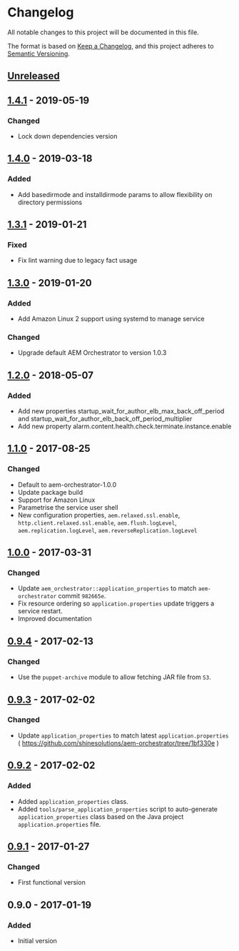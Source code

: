 # Changelog

All notable changes to this project will be documented in this file.

The format is based on [Keep a Changelog](https://keepachangelog.com/en/1.0.0/),
and this project adheres to [Semantic Versioning](https://semver.org/spec/v2.0.0.html).

## [Unreleased]

## [1.4.1] - 2019-05-19
### Changed
- Lock down dependencies version

## [1.4.0] - 2019-03-18
### Added
- Add basedirmode and installdirmode params to allow flexibility on directory permissions

## [1.3.1] - 2019-01-21
### Fixed
- Fix lint warning due to legacy fact usage

## [1.3.0] - 2019-01-20
### Added
- Add Amazon Linux 2 support using systemd to manage service

### Changed
- Upgrade default AEM Orchestrator to version 1.0.3

## [1.2.0] - 2018-05-07
### Added
- Add new properties startup_wait_for_author_elb_max_back_off_period and startup_wait_for_author_elb_back_off_period_multiplier
- Add new property alarm.content.health.check.terminate.instance.enable

## [1.1.0] - 2017-08-25
### Changed
- Default to aem-orchestrator-1.0.0
- Update package build
- Support for Amazon Linux
- Parametrise the service user shell
- New configuration properties, `aem.relaxed.ssl.enable`, `http.client.relaxed.ssl.enable`, `aem.flush.logLevel`, `aem.replication.logLevel`, `aem.reverseReplication.logLevel`

## [1.0.0] - 2017-03-31
### Changed
- Update `aem_orchestrator::application_properties` to match `aem-orchestrator` commit `982665e`.
- Fix resource ordering so `application.properties` update triggers a service restart.
- Improved documentation

## [0.9.4] - 2017-02-13
### Changed
- Use the `puppet-archive` module to allow fetching JAR file from `S3`.

## [0.9.3] - 2017-02-02
### Changed
- Update `application_properties` to match latest `application.properties` ( https://github.com/shinesolutions/aem-orchestrator/tree/1bf330e )

## [0.9.2] - 2017-02-02
### Added
- Added `application_properties` class.
- Added `tools/parse_application_properties` script to auto-generate `application_properties` class based on the Java project `application.properties` file.

## [0.9.1] - 2017-01-27
### Changed
- First functional version

## 0.9.0 - 2017-01-19
### Added
- Initial version

[Unreleased]: https://github.com/shinesolutions/puppet-aem-orchestrator/compare/1.4.1...HEAD
[1.4.1]: https://github.com/shinesolutions/puppet-aem-orchestrator/compare/1.4.0...1.4.1
[1.4.0]: https://github.com/shinesolutions/puppet-aem-orchestrator/compare/1.3.1...1.4.0
[1.3.1]: https://github.com/shinesolutions/puppet-aem-orchestrator/compare/1.3.0...1.3.1
[1.3.0]: https://github.com/shinesolutions/puppet-aem-orchestrator/compare/1.2.0...1.3.0
[1.2.0]: https://github.com/shinesolutions/puppet-aem-orchestrator/compare/1.1.0...1.2.0
[1.1.0]: https://github.com/shinesolutions/puppet-aem-orchestrator/compare/1.0.0...1.1.0
[1.0.0]: https://github.com/shinesolutions/puppet-aem-orchestrator/compare/0.9.4...1.0.0
[0.9.4]: https://github.com/shinesolutions/puppet-aem-orchestrator/compare/0.9.3...0.9.4
[0.9.3]: https://github.com/shinesolutions/puppet-aem-orchestrator/compare/0.9.2...0.9.3
[0.9.2]: https://github.com/shinesolutions/puppet-aem-orchestrator/compare/0.9.1...0.9.2
[0.9.1]: https://github.com/shinesolutions/puppet-aem-orchestrator/compare/0.9.0...0.9.1
